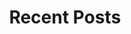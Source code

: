 ---
title: Recent Posts
draft: false
# Section you want to display
section: posts
# Pages count
count: 6
# Options: card, plain and masonry.
style: plain

weight: 2
widget:
  handler: pages

  # Options: sm, md, lg and xl. Default is md.
  width: xl

  sidebar:
    # Options: left and right. Leave blank to hide.
    position:
    # Options: sm, md, lg and xl. Default is md.
    scale:

  background:
    # Options: primary, secondary, tertiary or any valid color value. Default is primary.
    color:
    image:
    # Options: auto, cover and contain. Default is auto.
    size:
    # Options: center, top, right, bottom, left.
    position:
    # Options: fixed, local, scroll.
    attachment: 
---